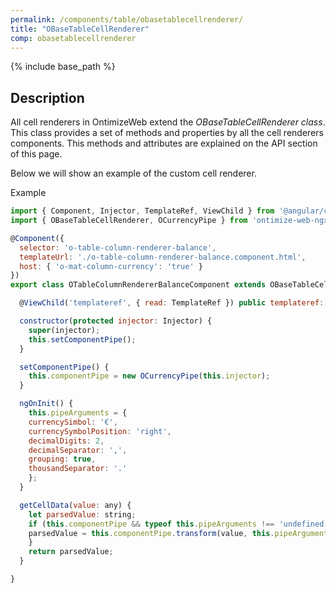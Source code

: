 ```yaml
---
permalink: /components/table/obasetablecellrenderer/
title: "OBaseTableCellRenderer"
comp: obasetablecellrenderer
---
```

{% include base_path %}

## Description

All cell renderers in OntimizeWeb extend the *OBaseTableCellRenderer class*. This class provides a set of methods and properties by all the cell renderers components. This methods and attributes are explained on the API section of this page.

Below we will show an example of the custom cell renderer.

Example
```javascript
import { Component, Injector, TemplateRef, ViewChild } from '@angular/core';
import { OBaseTableCellRenderer, OCurrencyPipe } from 'ontimize-web-ngx';

@Component({
  selector: 'o-table-column-renderer-balance',
  templateUrl: './o-table-column-renderer-balance.component.html',
  host: { 'o-mat-column-currency': 'true' }
})
export class OTableColumnRendererBalanceComponent extends OBaseTableCellRenderer {

  @ViewChild('templateref', { read: TemplateRef }) public templateref: TemplateRef<any>;

  constructor(protected injector: Injector) {
    super(injector);
    this.setComponentPipe();
  }

  setComponentPipe() {
    this.componentPipe = new OCurrencyPipe(this.injector);
  }

  ngOnInit() {
    this.pipeArguments = {
    currencySimbol: '€',
    currencySymbolPosition: 'right',
    decimalDigits: 2,
    decimalSeparator: ',',
    grouping: true,
    thousandSeparator: '.'
    };
  }

  getCellData(value: any) {
    let parsedValue: string;
    if (this.componentPipe && typeof this.pipeArguments !== 'undefined' && value !== undefined) {
    parsedValue = this.componentPipe.transform(value, this.pipeArguments);
    }
    return parsedValue;
  }

}
```
